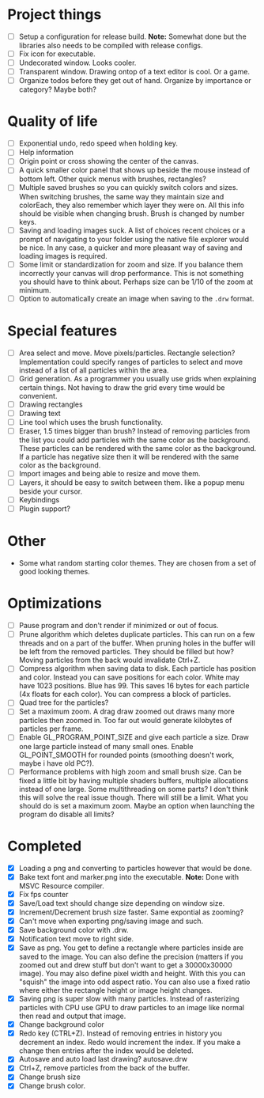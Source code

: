 # Project things
- [ ] Setup a configuration for release build. **Note:** Somewhat done but the libraries also needs to be compiled with release configs.
- [ ] Fix icon for executable.
- [ ] Undecorated window. Looks cooler.
- [ ] Transparent window. Drawing ontop of a text editor is cool. Or a game.
- [ ] Organize todos before they get out of hand. Organize by importance or category? Maybe both?
# Quality of life
- [ ] Exponential undo, redo speed when holding key.
- [ ] Help information
- [ ] Origin point or cross showing the center of the canvas.
- [ ] A quick smaller color panel that shows up beside the mouse instead of bottom left. Other quick menus with brushes, rectangles?
- [ ] Multiple saved brushes so you can quickly switch colors and sizes. When switching brushes, the same way they maintain size and colorEach, they also remember which layer they were on. All this info should be visible when changing brush. Brush is changed by number keys.
- [ ] Saving and loading images suck. A list of choices recent choices or a prompt of navigating to your folder using the native file explorer would be nice. In any case, a quicker and more pleasant way of saving and loading images is required.
- [ ] Some limit or standardization for zoom and size. If you balance them incorrectly your canvas will drop performance. This is not something you should have to think about. Perhaps size can be 1/10 of the zoom at minimum.
- [ ] Option to automatically create an image when saving to the `.drw` format.
# Special features
- [ ] Area select and move. Move pixels/particles. Rectangle selection? Implementation could specify ranges of particles to select and move instead of a list of all particles within the area.
- [ ] Grid generation. As a programmer you usually use grids when explaining certain things. Not having to draw the grid every time would be convenient.
- [ ] Drawing rectangles
- [ ] Drawing text
- [ ] Line tool which uses the brush functionality.
- [ ] Eraser, 1.5 times bigger than brush? Instead of removing particles from the list you could add particles with the same color as the background. These particles can be rendered with the same color as the background. If a particle has negative size then it will be rendered with the same color as the background. 
- [ ] Import images and being able to resize and move them.
- [ ] Layers, it should be easy to switch between them. like a popup menu beside your cursor.
- [ ] Keybindings
- [ ] Plugin support?
# Other
- Some what random starting color themes. They are chosen from a set of good looking themes.
# Optimizations
- [ ] Pause program and don't render if minimized or out of focus.
- [ ] Prune algorithm which deletes duplicate particles. This can run on a few threads and on a part of the buffer. When pruning holes in the buffer will be left from the removed particles. They should be filled but how? Moving particles from the back would invalidate Ctrl+Z.
- [ ] Compress algorithm when saving data to disk. Each particle has position and color. Instead you can save positions for each color. White may have 1023 positions. Blue has 99. This saves 16 bytes for each particle (4x floats for each color). You can compress a block of particles.
- [ ] Quad tree for the particles?
- [ ] Set a maximum zoom. A drag draw zoomed out draws many more particles then zoomed in. Too far out would generate kilobytes of particles per frame.
- [ ] Enable GL_PROGRAM_POINT_SIZE and give each particle a size. Draw one large particle instead of many small ones. Enable GL_POINT_SMOOTH for rounded points (smoothing doesn't work, maybe i have old PC?).
- [ ] Performance problems with high zoom and small brush size. Can be fixed a little bit by having multiple shaders buffers, multiple allocations instead of one large. Some multithreading on some parts? I don't think this will solve the real issue though. There will still be a limit. What you should do is set a maximum zoom. Maybe an option when launching the program do disable all limits?
# Completed
- [x] Loading a png and converting to particles however that would be done.
- [x] Bake text font and marker.png into the executable. **Note:** Done with MSVC Resource compiler.
- [x] Fix fps counter
- [x] Save/Load text should change size depending on window size.
- [x] Increment/Decrement brush size faster. Same expontial as zooming?
- [x] Can't move when exporting png/saving image and such.
- [x] Save background color with .drw.
- [x] Notification text move to right side.
- [x] Save as png. You get to define a rectangle where particles inside are saved to the image. You can also define the precision (matters if you zoomed out and drew stuff but don't want to get a 30000x30000 image). You may also define pixel width and height. With this you can "squish" the image into odd aspect ratio. You can also use a fixed ratio where either the rectangle height or image height changes.
- [x] Saving png is super slow with many particles. Instead of rasterizing particles with CPU use GPU to draw particles to an image like normal then read and output that image.
- [x] Change background color
- [x] Redo key (CTRL+Z). Instead of removing entries in history you decrement an index. Redo would increment the index. If you make a change then entries after the index would be deleted.
- [x] Autosave and auto load last drawing? autosave.drw
- [x] Ctrl+Z, remove particles from the back of the buffer.
- [x] Change brush size
- [x] Change brush color.
